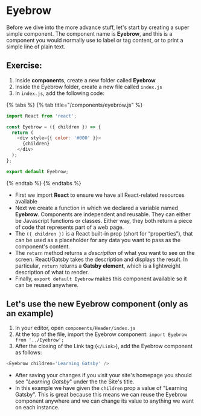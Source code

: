 # Eyebrow

Before we dive into the more advance stuff, let's start by creating a super simple component. The component name is **Eyebrow**, and this is a component you would normally use to label or tag content, or to print a simple line of plain text.

## Exercise:

1. Inside **components**, create a new folder called **Eyebrow**
2. Inside the Eyebrow folder, create a new file called `index.js`
3. In `index.js`, add the following code:

{% tabs %}
{% tab title="/components/eyebrow.js" %}
```javascript
import React from 'react';

const Eyebrow = ({ children }) => {
  return (
    <div style={{ color: '#000' }}>
      {children}
    </div>
  );
};

export default Eyebrow;
```
{% endtab %}
{% endtabs %}

* First we import **React** to ensure we have all React-related resources available
* Next we create a function in which we declared a variable named **Eyebrow**.  Components are independent and reusable. They can either be Javascript functions or classes. Either way, they both return a piece of code that represents part of a web page.
* The `({ children })` is a React built-in prop \(short for “properties”\), that can be used as a placeholder for any data you want to pass as the component's content.
* The `return` method returns a _description_ of what you want to see on the screen.  React/Gatsby takes the description and displays the result. In particular, `return` returns a **Gatsby element**, which is a lightweight description of what to render.
* Finally, `export default Eyebrow` makes this component available so it can be reused anywhere.

## Let's use the new Eyebrow component \(only as an example\)

1. In your editor, open `components/Header/index.js`
2. At the top of the file, import the Eyebrow component: `import Eyebrow from '../Eyebrow';`
3. After the closing of the Link tag \(`</Link>`\), add the Eyebrow component as follows:

```javascript
<Eyebrow children='Learning Gatsby' />
```

* After saving your changes if you visit your site's homepage you should see "_Learning Gatsby_" under the the Site's title.
* In this example we have given the `children` prop a value of "Learning Gatsby".  This is great because this means we can reuse the Eyebrow component anywhere and we can change its value to anything we want on each instance.

